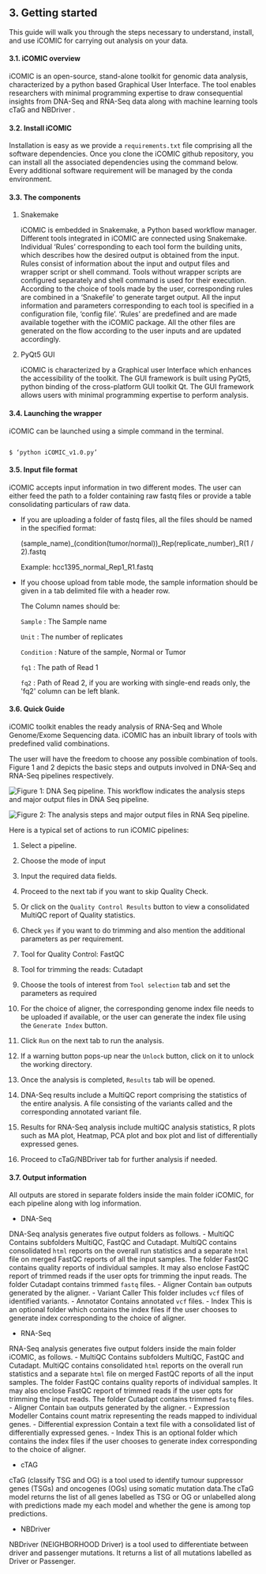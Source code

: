 ## 3. Getting started



This guide will walk you through the steps necessary to understand, install, and use iCOMIC for carrying out analysis on your data.

  

#### 3.1. iCOMIC overview

iCOMIC is an open-source, stand-alone toolkit for genomic data analysis, characterized by a python based Graphical User Interface. The tool enables researchers with minimal programming expertise to draw consequential insights from DNA-Seq and RNA-Seq data along with machine learning tools cTaG and NBDriver .

#### 3.2. Install iCOMIC

Installation is easy as we provide a `requirements.txt` file comprising all the software dependencies. Once you clone the iCOMIC github repository, you can install all the associated dependencies using the command below. Every additional software requirement will be managed by the conda environment.

<script src="https://gist.github.com/banerjeeshayantan/cb81ceb3d8973e0c9c6d7e423e098771.js"></script>


#### 3.3. The components

1) Snakemake

	iCOMIC is embedded in Snakemake, a Python based workflow manager. Different tools integrated in iCOMIC are connected using Snakemake. Individual ‘Rules’ corresponding to each tool form the building units, which describes how the desired output is obtained from the input. Rules consist of information about the input and output files and wrapper script or shell command. Tools without wrapper scripts are configured separately and shell command is used for their execution. According to the choice of tools made by the user, corresponding rules are combined in a ‘Snakefile’ to generate target output. All the input information and parameters corresponding to each tool is specified in a configuration file, ‘config file’. ‘Rules’ are predefined and are made available together with the iCOMIC package. All the other files are generated on the flow according to the user inputs and are updated accordingly. 

2) PyQt5 GUI

	iCOMIC is characterized by a Graphical user Interface which enhances the accessibility of the toolkit. The GUI framework is built using PyQt5, python binding of the cross-platform GUI toolkit Qt. The GUI framework allows users with minimal programming expertise to perform analysis.


  

#### 3.4. Launching the wrapper

iCOMIC can be launched using a simple command in the terminal.

```

$ ‘python iCOMIC_v1.0.py’

```

#### 3.5. Input file format

iCOMIC accepts input information in two different modes. The user can either feed the path to a folder containing raw fastq files or provide a table consolidating particulars of raw data.

  

- If you are uploading a folder of fastq files, all the files should be named in the specified format:

	(sample_name)_(condition(tumor/normal))_Rep(replicate_number)_R(1 / 2).fastq

	Example: hcc1395_normal_Rep1_R1.fastq

  

- If you choose upload from table mode, the sample information should be given in a tab delimited file with a header row.

	The Column names should be:

	`Sample` : The Sample name

	`Unit` : The number of replicates

	`Condition` : Nature of the sample, Normal or Tumor

	`fq1` : The path of Read 1

	`fq2` : Path of Read 2, if you are working with single-end reads only, the 'fq2' column can be left blank.

  

#### 3.6. Quick Guide

iCOMIC toolkit enables the ready analysis of RNA-Seq and Whole Genome/Exome Sequencing data. iCOMIC has an inbuilt library of tools with predefined valid combinations.

The user will have the freedom to choose any possible combination of tools. Figure 1 and 2 depicts the basic steps and outputs involved in DNA-Seq and RNA-Seq pipelines respectively.

![ Figure 1: DNA Seq pipeline. This workflow indicates the analysis steps and major output files in DNA Seq pipeline. ](https://github.com/anjanaanilkumar1289/iCOMIC_doc/blob/master/docs/dnaseq.png?raw=true)




![ Figure 2: The analysis steps and major output files in RNA Seq pipeline. ](https://github.com/anjanaanilkumar1289/iCOMIC_doc/blob/master/docs/rnaseq.png?raw=true)



Here is a typical set of actions to run iCOMIC pipelines:
1. Select a pipeline.

2. Choose the mode of input

3. Input the required data fields.

4. Proceed to the next tab if you want to skip Quality Check.

5. Or click on the `Quality Control Results` button to view a consolidated MultiQC report of Quality statistics.

6. Check `yes` if you want to do trimming and also mention the additional parameters as per requirement.

7. Tool for Quality Control: FastQC

8. Tool for trimming the reads: Cutadapt

9. Choose the tools of interest from `Tool selection` tab and set the parameters as required

10. For the choice of aligner, the corresponding genome index file needs to be uploaded if available, or the user can generate the index file using the `Generate Index` button.

11. Click `Run` on the next tab to run the analysis.

12. If a warning button pops-up near the `Unlock` button, click on it to unlock the working directory.

13. Once the analysis is completed, `Results` tab will be opened.

14. DNA-Seq results include a MultiQC report comprising the statistics of the entire analysis. A file consisting of the variants called and the corresponding annotated variant file.

15. Results for RNA-Seq analysis include multiQC analysis statistics, R plots such as MA plot, Heatmap, PCA plot and box plot and list of differentially expressed genes.

16. Proceed to cTaG/NBDriver tab for further analysis if needed.

#### 3.7. Output information

All outputs are stored in separate folders inside the main folder iCOMIC, for each pipeline along with log information.


- DNA-Seq


DNA-Seq analysis generates five output folders as follows.
	- MultiQC
	Contains subfolders MultiQC, FastQC and Cutadapt. MultiQC contains consolidated `html` reports on the overall run statistics and a separate `html` file on merged FastQC reports of all the input samples. The folder FastQC contains quality reports of individual samples. It may also enclose FastQC report of trimmed reads if the user opts for trimming the input reads. The folder Cutadapt contains trimmed `fastq` files.
	- Aligner
Contain `bam` outputs generated by the aligner.
	- Variant Caller
This folder includes `vcf` files of identified variants.
	- Annotator
Contains annotated `vcf` files.
	- Index
This is an optional folder which contains the index files if the user chooses to generate index corresponding to the choice of aligner.

- RNA-Seq


RNA-Seq analysis generates five output folders inside the main folder iCOMIC, as follows.
	- MultiQC
Contains subfolders MultiQC, FastQC and Cutadapt. MultiQC contains consolidated `html` reports on the overall run statistics and a separate `html` file on merged FastQC reports of all the input samples. The folder FastQC contains quality reports of individual samples. It may also enclose FastQC report of trimmed reads if the user opts for trimming the input reads. The folder Cutadapt contains trimmed `fastq` files.
	- Aligner
Contain `bam` outputs generated by the aligner.
	- Expression Modeller
Contains count matrix representing the reads mapped to individual genes.
	- Differential expression
Contain a text file with a consolidated list of differentially expressed genes.
	- Index
This is an optional folder which contains the index files if the user chooses to generate index corresponding to the choice of aligner.

- cTAG

cTaG (classify TSG and OG) is a tool used to identify tumour suppressor genes (TSGs) and oncogenes (OGs) using somatic mutation data.The cTaG model returns the list of all genes labelled as TSG or OG or unlabelled along with predictions made my each model and whether the gene is among top predictions.
- NBDriver

NBDriver (NEIGHBORHOOD Driver) is a tool used to differentiate between driver and passenger mutations. It returns a list of all mutations labelled as Driver or Passenger.

